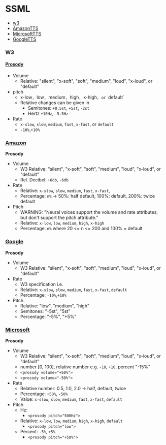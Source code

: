# SSML

* [w3](https://www.w3.org/TR/2004/REC-speech-synthesis-20040907)
* [AmazonTTS](https://docs.aws.amazon.com/polly/latest/dg/supportedtags.html)
* [MicrosoftTTS](https://learn.microsoft.com/en-us/azure/cognitive-services/speech-service/speech-synthesis-markup-structure)
* [GoogleTTS](https://developers.google.com/assistant/conversational/ssml-beta)

### W3

#### [Prosody](https://www.w3.org/TR/2004/REC-speech-synthesis-20040907/#S3.2.4)
- Volume
    - Relative: "silent", "x-soft", "soft", "medium", "loud", "x-loud", or "default"
- pitch
    - x-low`, `low`, `medium`, `high`, `x-high`, or `default`
    - Relative changes can be given in 
        - Semitones: `+0.5st`, `+5st`, `-2st`
        - Hertz `+10Hz`, `-5.5Hz`
- Rate
    - `x-slow`, `slow`, `medium`, `fast`, `x-fast`, or `default`
    - `-10%`,`+10%` 

### [Amazon](https://docs.aws.amazon.com/polly/latest/dg/supportedtags.html#prosody-tag)

**Prosody**
- Volume
    - W3 Relative: "silent", "x-soft", "soft", "medium", "loud", "x-loud", or "default"
    - Rel. Decibel: `+6db`, `-6db`
- Rate
    - Relative: `x-slow`, `slow`, `medium`, `fast`, `x-fast`, 
    - Percentage: `n%` -> 50%: half default, 100%: default, 200%: twice default 
- Pitch
    - WARNING: "Neural voices support the volume and rate attributes, but don't support the pitch attribute."
    - Relative: `x-low`, `low`, `medium`, `high`, `x-high`
    - Percentage: `n%` where 20 <= n <= 200  and 100% = default

### [Google](https://developers.google.com/assistant/conversational/ssml#prosody)

**Prosody**
- Volume
    - W3 Relative: "silent", "x-soft", "soft", "medium", "loud", "x-loud", or "default"
- Rate
    - W3 specification i.e.
    - Relative: `x-slow`, `slow`, `medium`, `fast`, `x-fast`, `default`
    - Percentage: `-10%`,`+10%` 
- Pitch
    - Relative: "low", "medium", "high"
    - Semitones: "-5st", "5st"
    - Percentage: "-5%", "+5%"

### [Microsoft](https://learn.microsoft.com/en-us/azure/cognitive-services/speech-service/speech-synthesis-markup-voice#adjust-prosody)

**Prosody**
- Volume
    - W3 Relative: "silent", "x-soft", "soft", "medium", "loud", "x-loud", or "default"
    - number [0, 100], relative number e.g. `-10`, `+10`, percent "-15%"
    - `<prosody volume="+50%">`
    - `<prosody volume="-50%">`
- Rate
    - Relative number: 0.5, 1.0, 2.0 -> half, default, twice
    - Percentage: `+50%`, `-50%`
    - Value:  `x-slow`, `slow`, `medium`, `fast`, `x-fast`, `default`
- Pitch 
    - Hz: 
        - `<prosody pitch="500Hz">`
    - Relative: `x-low`, `low`, `medium`, `high`, `x-high`, `default`
        - `<prosody pitch="low">`
    - Percent: `-5%`, `+5%`
        - `<prosody pitch="+50%">`

